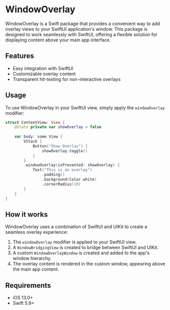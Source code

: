 # WindowOverlay
WindowOverlay is a Swift package that provides a convenient way to add overlay views to your SwiftUI application's window. This package is designed to work seamlessly with SwiftUI, offering a flexible solution for displaying content above your main app interface.

## Features
- Easy integration with SwiftUI
- Customizable overlay content
- Transparent hit-testing for non-interactive overlays

## Usage
To use WindowOverlay in your SwiftUI view, simply apply the `windowOverlay` modifier:
```swift
struct ContentView: View {
    @State private var showOverlay = false
    
    var body: some View {
        VStack {
            Button("Show Overlay") {
                showOverlay.toggle()
            }
        }
        .windowOverlay(isPresented: showOverlay) {
            Text("This is an overlay")
                .padding()
                .background(Color.white)
                .cornerRadius(10)
        }
    }
}
```

## How it works
WindowOverlay uses a combination of SwiftUI and UIKit to create a seamless overlay experience:
1. The `windowOverlay` modifier is applied to your SwiftUI view.
1. A `WindowBridgingView` is created to bridge between SwiftUI and UIKit.
1. A custom `WindowOverlayWindow` is created and added to the app's window hierarchy.
1. The overlay content is rendered in the custom window, appearing above the main app content.

## Requirements
- iOS 13.0+
- Swift 5.9+
